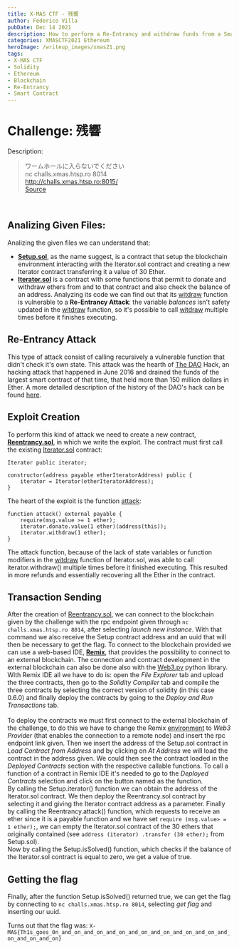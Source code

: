 ```yaml
---
title: X-MAS CTF - 残響 
author: Federico Villa
pubDate: Dec 14 2021
description: How to perform a Re-Entrancy and withdraw funds from a Smart Contract.
categories: XMASCTF2021 Ethereum
heroImage: /writeup_images/xmas21.png
tags:
- X-MAS CTF
- Solidity
- Ethereum
- Blockchain
- Re-Entrancy
- Smart Contract
---
```


# Challenge: **残響**

Description: 
> ワームホールに入らないでください <br />
> nc challs.xmas.htsp.ro 8014 <br />
> http://challs.xmas.htsp.ro:8015/ <br />
> [Source](https://drive.google.com/drive/folders/1IW3KfHulns8GaFBmsOYi6qRVl8tzXn9s?usp=sharing) <br />

<br />

## Analizing Given Files:
Analizing the given files we can understand that:
- [**Setup.sol**](https://github.com/TowerofHanoi/towerofhanoi.github.io/tree/master/writeup_files/XMAS-CTF/Setup.sol), as the name suggest, is a contract that setup the blockchain environment interacting with the Iterator.sol contract and creating a new Iterator contract transferring it a value of 30 Ether.  
- [**Iterator.sol**](https://github.com/TowerofHanoi/towerofhanoi.github.io/tree/master/writeup_files/XMAS-CTF/Iterator.sol) is a contract with some functions that permit to donate and withdraw ethers from and to that contract and also check the balance of an address. Analyzing its code we can find out that its [witdraw](https://github.com/TowerofHanoi/towerofhanoi.github.io/tree/master/writeup_files/XMAS-CTF/Iterator.sol#L20-L31) function is vulnerable to a **Re-Entrancy Attack**: the variable _balances_ isn't safety updated in the [witdraw](https://github.com/TowerofHanoi/towerofhanoi.github.io/tree/master/writeup_files/XMAS-CTF/Iterator.sol#L20-L31) function, so it's possible to call [witdraw](https://github.com/TowerofHanoi/towerofhanoi.github.io/tree/master/writeup_files/XMAS-CTF/Iterator.sol#L20-L31) multiple times before it finishes executing. 

## Re-Entrancy Attack
This type of attack consist of calling recursively a vulnerable function that didn't check it's own state. 
This attack was the hearth of [The DAO](https://en.wikipedia.org/wiki/The_DAO_(organization)) Hack, an hacking attack that happened in June 2016 and drained the funds of the largest smart contract of that time, that held more than 150 million dollars in Ether. A more detailed description of the history of the DAO's hack can be found [here](https://coinmarketcap.com/alexandria/article/a-history-of-the-dao-hack).

## Exploit Creation
To perform this kind of attack we need to create a new contract, [**Reentrancy.sol**](https://github.com/TowerofHanoi/towerofhanoi.github.io/tree/master/writeup_files/XMAS-CTF/Reentrancy.sol), in which we write the exploit.
The contract must first call the existing [Iterator.sol](https://github.com/TowerofHanoi/towerofhanoi.github.io/tree/master/writeup_files/XMAS-CTF/Iterator.sol) contract:
```solidity
Iterator public iterator;

constructor(address payable etherIteratorAddress) public {
    iterator = Iterator(etherIteratorAddress);
}
```

The heart of the exploit is the function [attack](https://github.com/TowerofHanoi/towerofhanoi.github.io/tree/master/writeup_files/XMAS-CTF/Reentrancy.sol#L22-L26): 
```solidity
function attack() external payable {
    require(msg.value >= 1 ether);
    iterator.donate.value(1 ether)(address(this)); 
    iterator.withdraw(1 ether);
} 
```
The attack function, because of the lack of state variables or function modifiers in the [witdraw](https://github.com/TowerofHanoi/towerofhanoi.github.io/tree/master/writeup_files/XMAS-CTF/Iterator.sol#L20-L31) function of Iterator.sol, was able to call iterator.withdraw() multiple times before it finished executing. This resulted in more refunds and essentially recovering all the Ether in the contract.

## Transaction Sending
After the creation of [Reentrancy.sol](https://github.com/TowerofHanoi/towerofhanoi.github.io/tree/master/writeup_files/XMAS-CTF/Reentrancy.sol), we can connect to the blockchain given by the challenge with the rpc endpoint given through `nc challs.xmas.htsp.ro 8014`, after selecting _launch new instance_. With that command we also receive the Setup contract address and an uuid that will then be necessary to get the flag.
To connect to the blockchain provided we can use a web-based IDE, [**Remix**](http://remix.ethereum.org), that provides the possibility to connect to an external blockchain. The connection and contract development in the external blockchain can also be done also with the [Web3.py](https://web3py.readthedocs.io/en/stable/index.html) python library.<br />
With Remix IDE all we have to do is: open the _File Explorer_ tab and upload the three contracts, then go to the _Solidity Compiler_ tab and compile the three contracts by selecting the correct version of solidity (in this case 0.6.0) and finally deploy the contracts by going to the _Deploy and Run Transactions_ tab. <br /> <br />
To deploy the contracts we must first connect to the external blockchain of the challenge, to do this we have to change the Remix [environment](https://remix-ide.readthedocs.io/en/latest/run.html#run-setup) to _Web3 Provider_ (that enables the connection to a remote node) and insert the rpc endpoint link given. 
Then we insert the address of the Setup.sol contract in _Load Contract from Address_ and by clicking on _At Address_ we will load the contract in the address given. We could then see the contract loaded in the _Deployed Contracts_ section with the respective callable functions.
To call a function of a contract in Remix IDE it's needed to go to the _Deployed Contracts_ selection and click on the button named as the function. <br />
By calling the Setup.iterator() function we can obtain the address of the Iterator.sol contract. We then deploy the Reentrancy.sol contract by selecting it and giving the Iterator contract address as a parameter.
Finally by calling the Reentrancy.attack() function, which requests to receive an ether since it is a payable function and we have set `require (msg.value> = 1 ether);`, we can empty the Iterator.sol contract of the 30 ethers that originally contained (see `address (iterator) .transfer (30 ether);` from Setup.sol). <br />
Now by calling the Setup.isSolved() function, which checks if the balance of the Iterator.sol contract is equal to zero, we get a value of true. 


## Getting the flag
Finally, after the function Setup.isSolved() returned true, we can get the flag by connecting to `nc challs.xmas.htsp.ro 8014`, selecting _get flag_ and inserting our uuid.

Turns out that the flag was:
`X-MAS{Th1s_goes_0n_and_on_and_on_and_on_and_on_and_on_and_on_and_on_and_on_and_on_and_on}`